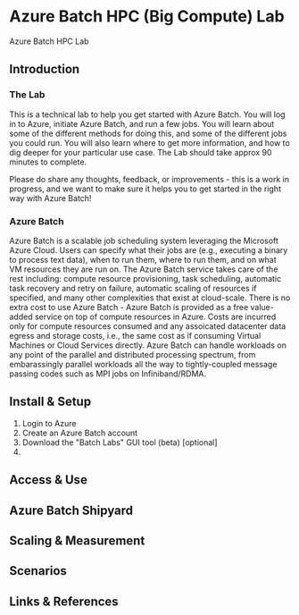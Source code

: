 # Azure Batch HPC (Big Compute) Lab
Azure Batch HPC Lab

## Introduction

### The Lab
This is a technical lab to help you get started with Azure Batch. You will log in to Azure, initiate Azure Batch, and run a few jobs.  You will learn about some of the different methods for doing this, and some of the different jobs you could run.  You will also learn where to get more information, and how to dig deeper for your particular use case.  The Lab should take approx 90 minutes to complete.  

Please do share any thoughts, feedback, or improvements - this is a work in progress, and we want to make sure it helps you to get started in the right way with Azure Batch! 

### Azure Batch
Azure Batch is a scalable job scheduling system leveraging the Microsoft Azure Cloud. Users can specify what their jobs are (e.g., executing a binary to process text data), when to run them, where to run them, and on what VM resources they are run on. The Azure Batch service takes care of the rest including: compute resource provisioning, task scheduling, automatic task recovery and retry on failure, automatic scaling of resources if specified, and many other complexities that exist at cloud-scale. There is no extra cost to use Azure Batch - Azure Batch is provided as a free value-added service on top of compute resources in Azure. Costs are incurred only for compute resources consumed and any assoicated datacenter data egress and storage costs, i.e., the same cost as if consuming Virtual Machines or Cloud Services directly.
Azure Batch can handle workloads on any point of the parallel and distributed processing spectrum, from embarassingly parallel workloads all the way to tightly-coupled message passing codes such as MPI jobs on Infiniband/RDMA.

## Install & Setup
1. Login to Azure
2. Create an Azure Batch account
3. Download the "Batch Labs" GUI tool (beta) [optional]
4. 

## Access & Use

## Azure Batch Shipyard

## Scaling & Measurement

## Scenarios

## Links & References


